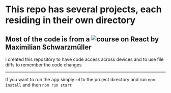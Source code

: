 # This repo has several projects, each residing in their own directory

## Most of the code is from a ![course](https://www.udemy.com/course/react-the-complete-guide-incl-redux/) on React by Maximilian Schwarzmüller

I created this repository to have code access across devices and to use file diffs to remember the code changes

---
If you want to run the app
simply `cd` to the project directory and run `npm install` and then `npm run start`
